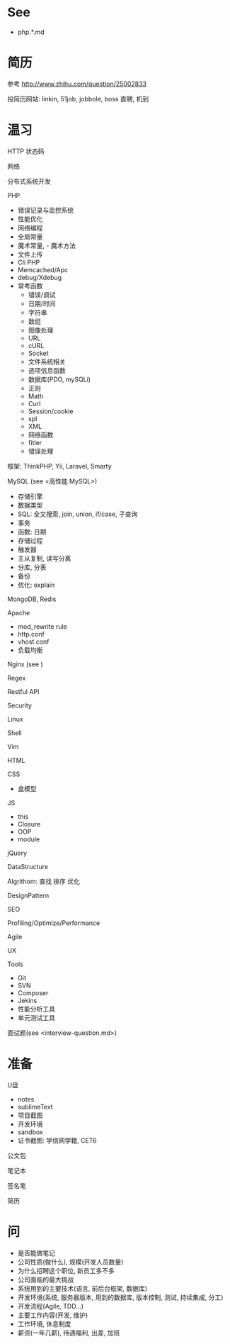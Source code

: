 # See
- php.*.md

# 简历
参考 <http://www.zhihu.com/question/25002833>

投简历网站: linkin, 51job, jobbole, boss 直聘, 机到

# 温习
HTTP 状态码

网络

分布式系统开发

PHP
- 错误记录与监控系统
- 性能优化
- 网络编程
- 全局常量
- 魔术常量, - 魔术方法
- 文件上传
- Cli PHP
- Memcached/Apc
- debug/Xdebug
- 常考函数
    - 错误/调试
    - 日期/时间
    - 字符串
    - 数组
    - 图像处理
    - URL
    - cURL
    - Socket
    - 文件系统相关
    - 选项信息函数
    - 数据库(PDO, mySQLi)
    - 正则
    - Math
    - Curl
    - Session/cookie
    - spl
    - XML
    - 网络函数
    - fitler
    - 错误处理

框架: ThinkPHP, Yii, Laravel, Smarty

MySQL (see <高性能 MySQL>)
- 存储引擎
- 数据类型
- SQL: 全文搜索, join, union, if/case, 子查询
- 事务
- 函数: 日期
- 存储过程
- 触发器
- 主从复制, 读写分离
- 分库, 分表
- 备份
- 优化: explain

MongoDB, Redis

Apache
- mod_rewrite rule
- http.conf
- vhost.conf
- 负载均衡

Nginx (see <nginx cookbook>)

Regex

Restful API

Security

Linux

Shell

Vim

HTML

CSS
- 盒模型

JS
- this
- Closure
- OOP
- module

jQuery

DataStructure

Algrithom: 查找 排序 优化

DesignPattern

SEO

Profiling/Optimize/Performance

Agile

UX

Tools
- Git
- SVN
- Composer
- Jekins
- 性能分析工具
- 单元测试工具

面试题(see <interview-question.md>)

# 准备
U盘
- notes
- sublimeText
- 项目截图
- 开发环境
- sandbox
- 证书截图: 学信网学籍, CET6

公文包

笔记本

签名笔

简历

# 问
- 是否能做笔记
- 公司性质(做什么), 规模(开发人员数量)
- 为什么招聘这个职位, 新员工多不多
- 公司面临的最大挑战
- 系统用到的主要技术(语言, 前后台框架, 数据库)
- 开发环境(系统, 服务器版本, 用到的数据库, 版本控制, 测试, 持续集成, 分工)
- 开发流程(Agile, TDD...)
- 主要工作内容(开发, 维护)
- 工作环境, 休息制度
- 薪资(一年几薪), 待遇福利, 出差, 加班